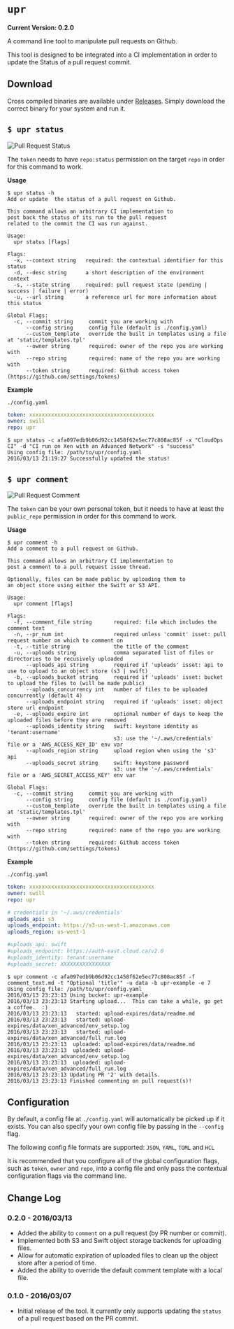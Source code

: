 `upr`
=====

**Current Version: 0.2.0**

A command line tool to manipulate pull requests on Github.
	
This tool is designed to be integrated into a CI implementation
in order to update the Status of a pull request commit.


Download
--------

Cross compiled binaries are available under [Releases](https://github.com/swill/upr/releases).  Simply download the correct binary for your system and run it.


`$ upr status`
-------------

![Pull Request Status](https://objects-east.cloud.ca/v1/5ef827605f884961b94881e928e7a250/swill/pr_testing/combo_ci.png)

The `token` needs to have `repo:status` permission on the target `repo` in order for this command to work.

**Usage**
```
$ upr status -h
Add or update  the status of a pull request on Github.

This command allows an arbitrary CI implementation to
post back the status of its run to the pull request
related to the commit the CI was run against.

Usage:
  upr status [flags]

Flags:
  -x, --context string   required: the contextual identifier for this status
  -d, --desc string      a short description of the environment context
  -s, --state string     required: pull request state (pending | success | failure | error)
  -u, --url string       a reference url for more information about this status

Global Flags:
  -c, --commit string     commit you are working with
      --config string     config file (default is ./config.yaml)
      --custom_template   override the built in templates using a file at 'static/templates.tpl'
      --owner string      required: owner of the repo you are working with
      --repo string       required: name of the repo you are working with
      --token string      required: Github access token (https://github.com/settings/tokens)
```

**Example**

`./config.yaml`
``` yaml
token: xxxxxxxxxxxxxxxxxxxxxxxxxxxxxxxxxxxxxxxx
owner: swill
repo: upr
```

```
$ upr status -c afa097edb9b06d92cc1458f62e5ec77c808ac85f -x "CloudOps CI" -d "CI run on Xen with an Advanced Network" -s "success"
Using config file: /path/to/upr/config.yaml
2016/03/13 21:19:27 Successfully updated the status!

```

`$ upr comment`
---------------

![Pull Request Comment](https://objects-east.cloud.ca/v1/5ef827605f884961b94881e928e7a250/swill/pr_testing/comment.png)

The `token` can be your own personal token, but it needs to have at least the `public_repo` permission in order for this command to work.

**Usage**
```
$ upr comment -h
Add a comment to a pull request on Github.

This command allows an arbitrary CI implementation to
post a comment to a pull request issue thread.

Optionally, files can be made public by uploading them to
an object store using either the Swift or S3 API.

Usage:
  upr comment [flags]

Flags:
  -f, --comment_file string       required: file which includes the comment text
  -n, --pr_num int                required unless 'commit' isset: pull request number on which to comment on
  -t, --title string              the title of the comment
  -u, --uploads string            comma separated list of files or directories to be recusively uploaded
      --uploads_api string        required if 'uploads' isset: api to use to upload to an object store (s3 | swift)
  -b, --uploads_bucket string     required if 'uploads' isset: bucket to upload the files to (will be made public)
      --uploads_concurrency int   number of files to be uploaded concurrently (default 4)
      --uploads_endpoint string   required if 'uploads' isset: object store url endpoint
  -e, --uploads_expire int        optional number of days to keep the uploaded files before they are removed
      --uploads_identity string   swift: keystone identity as 'tenant:username'
                                  s3: use the '~/.aws/credentials' file or a 'AWS_ACCESS_KEY_ID' env var
      --uploads_region string     upload region when using the 's3' api
      --uploads_secret string     swift: keystone password
                                  s3: use the '~/.aws/credentials' file or a 'AWS_SECRET_ACCESS_KEY' env var

Global Flags:
  -c, --commit string     commit you are working with
      --config string     config file (default is ./config.yaml)
      --custom_template   override the built in templates using a file at 'static/templates.tpl'
      --owner string      required: owner of the repo you are working with
      --repo string       required: name of the repo you are working with
      --token string      required: Github access token (https://github.com/settings/tokens)
```

**Example**

`./config.yaml`
``` yaml
token: xxxxxxxxxxxxxxxxxxxxxxxxxxxxxxxxxxxxxxxx
owner: swill
repo: upr

# credentials in '~/.aws/credentials'
uploads_api: s3
uploads_endpoint: https://s3-us-west-1.amazonaws.com
uploads_region: us-west-1

#uploads_api: swift
#uploads_endpoint: https://auth-east.cloud.ca/v2.0
#uploads_identity: tenant:username
#uploads_secret: XXXXXXXXXXXXXXXX
```

```
$ upr comment -c afa097edb9b06d92cc1458f62e5ec77c808ac85f -f comment_text.md -t "Optional 'title'" -u data -b upr-example -e 7
Using config file: /path/to/upr/config.yaml
2016/03/13 23:23:13 Using bucket: upr-example
2016/03/13 23:23:13 Starting upload...  This can take a while, go get a coffee.  :)
2016/03/13 23:23:13   started: upload-expires/data/readme.md
2016/03/13 23:23:13   started: upload-expires/data/xen_advanced/env_setup.log
2016/03/13 23:23:13   started: upload-expires/data/xen_advanced/full_run.log
2016/03/13 23:23:13  uploaded: upload-expires/data/readme.md
2016/03/13 23:23:13  uploaded: upload-expires/data/xen_advanced/env_setup.log
2016/03/13 23:23:13  uploaded: upload-expires/data/xen_advanced/full_run.log
2016/03/13 23:23:13 Updating PR '2' with details.
2016/03/13 23:23:13 Finished commenting on pull request(s)!
```


Configuration
-------------
By default, a config file at `./config.yaml` will automatically be picked up if it exists.  You can also specify your own config file by passing in the `--config` flag.

The following config file formats are supported: `JSON`, `YAML`, `TOML` and `HCL`

It is recommended that you configure all of the global configuration flags, such as `token`, `owner` and `repo`, into a config file and only pass the contextual configuration flags via the command line.


Change Log
----------

### 0.2.0 - 2016/03/13
- Added the ability to `comment` on a pull request (by PR number or commit).
- Implemented both S3 and Swift object storage backends for uploading files.
- Allow for automatic expiration of uploaded files to clean up the object store after a period of time.
- Added the ability to override the default comment template with a local file.

### 0.1.0 - 2016/03/07
- Initial release of the tool.  It currently only supports updating the `status` of a pull request based on the PR commit.

